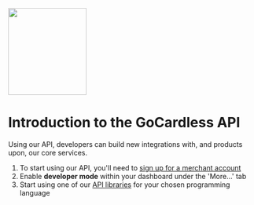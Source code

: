 <img src="http://gc-misc.s3.amazonaws.com/images/api-docs-illo@2x.png" width="159" height="177">

# Introduction to the GoCardless API

<p class="intro">Using our API, developers can build new integrations with, and products upon, our core services.</p>

1. To start using our API, you'll need to [sign up for a merchant account](https://gocardless.com/merchants/new)
2. Enable **developer mode** within your dashboard under the 'More...' tab
3. Start using one of our [API libraries](#api-libraries) for your chosen programming language

